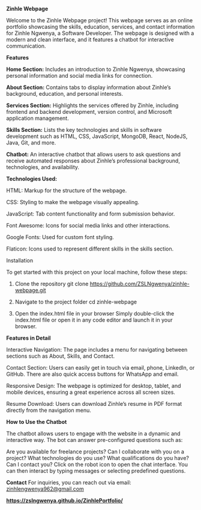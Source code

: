 <b>Zinhle Webpage</b>

Welcome to the Zinhle Webpage project! This webpage serves as an online portfolio showcasing the skills, education, services, and contact information for Zinhle Ngwenya, a Software Developer. The webpage is designed with a modern and clean interface, and it features a chatbot for interactive communication.

<b>Features</b>

<b>Home Section:</b> Includes an introduction to Zinhle Ngwenya, showcasing personal information and social media links for connection.

<b>About Section:</b> Contains tabs to display information about Zinhle’s background, education, and personal interests.

<b>Services Section:</b> Highlights the services offered by Zinhle, including frontend and backend development, version control, and Microsoft application management.

<b>Skills Section:</b> Lists the key technologies and skills in software development such as HTML, CSS, JavaScript, MongoDB, React, NodeJS, Java, Git, and more.

<b>Chatbot:</b> An interactive chatbot that allows users to ask questions and receive automated responses about Zinhle’s professional background, technologies, and availability.

<b>Technologies Used:</b>

HTML: Markup for the structure of the webpage.

CSS: Styling to make the webpage visually appealing.

JavaScript: Tab content functionality and form submission behavior.

Font Awesome: Icons for social media links and other interactions.

Google Fonts: Used for custom font styling.

Flaticon: Icons used to represent different skills in the skills section.

Installation

To get started with this project on your local machine, follow these steps:

1. Clone the repository
git clone https://github.com/ZSLNgwenya/zinhle-webpage.git

3. Navigate to the project folder
cd zinhle-webpage

5. Open the index.html file in your browser
Simply double-click the index.html file or open it in any code editor and launch it in your browser.

<b>Features in Detail</b>

Interactive Navigation: The page includes a menu for navigating between sections such as About, Skills, and Contact.

Contact Section: Users can easily get in touch via email, phone, LinkedIn, or GitHub. There are also quick access buttons for WhatsApp and email.

Responsive Design: The webpage is optimized for desktop, tablet, and mobile devices, ensuring a great experience across all screen sizes.

Resume Download: Users can download Zinhle’s resume in PDF format directly from the navigation menu.

<b>How to Use the Chatbot</b>

The chatbot allows users to engage with the website in a dynamic and interactive way. The bot can answer pre-configured questions such as:

Are you available for freelance projects?
Can I collaborate with you on a project?
What technologies do you use?
What qualifications do you have?
Can I contact you?
Click on the robot icon to open the chat interface. You can then interact by typing messages or selecting predefined questions.

<b>Contact</b>
For inquiries, you can reach out via email: zinhlengwenya962@gmail.com

<b>https://zslngwenya.github.io/ZinhlePortfolio/</b>
